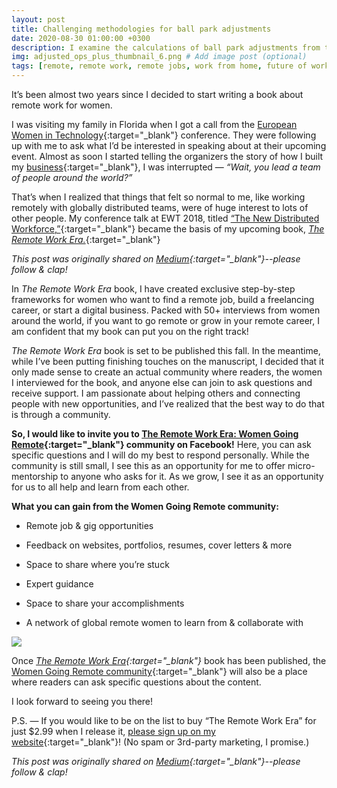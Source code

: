```yaml
---
layout: post
title: Challenging methodologies for ball park adjustments
date: 2020-08-30 01:00:00 +0300
description: I examine the calculations of ball park adjustments from the major stats websites. I believe ball park adjustments are often under-examined and methodologies need to be challeneged further. 
img: adjusted_ops_plus_thumbnail_6.png # Add image post (optional)
tags: [remote, remote work, remote jobs, work from home, future of work, the remote work era, women going remote, community] # add tag
---
```

It’s been almost two years since I decided to start writing a book about remote work for women.

I was visiting my family in Florida when I got a call from the [European Women in Technology](https://www.europeanwomenintech.com/){:target="_blank"} conference. They were following up with me to ask what I’d be interested in speaking about at their upcoming event. Almost as soon I started telling the organizers the story of how I built my [business](https://seafoam.media){:target="_blank"}, I was interrupted — *“Wait, you lead a team of people around the world?”*

That’s when I realized that things that felt so normal to me, like working remotely with globally distributed teams, were of huge interest to lots of other people. My conference talk at EWT 2018, titled [“The New Distributed Workforce,”](https://www.youtube.com/watch?v=FgS3DZ0yjno){:target="_blank"} became the basis of my upcoming book, [*The Remote Work Era.*](https://remoteworkera.com){:target="_blank"}

*This post was originally shared on [Medium](https://medium.com/the-new-distributed-workforce/why-im-launching-the-women-going-remote-community-what-you-can-gain-df5f4771a099){:target="_blank"}--please follow & clap!*

In *The Remote Work Era* book, I have created exclusive step-by-step frameworks for women who want to find a remote job, build a freelancing career, or start a digital business. Packed with 50+ interviews from women around the world, if you want to go remote or grow in your remote career, I am confident that my book can put you on the right track!

*The Remote Work Era* book is set to be published this fall. In the meantime, while I’ve been putting finishing touches on the manuscript, I decided that it only made sense to create an actual community where readers, the women I interviewed for the book, and anyone else can join to ask questions and receive support. I am passionate about helping others and connecting people with new opportunities, and I’ve realized that the best way to do that is through a community.

**So, I would like to invite you to [The Remote Work Era: Women Going Remote](https://www.facebook.com/groups/2004084546399988/){:target="_blank"} community on Facebook!** Here, you can ask specific questions and I will do my best to respond personally. While the community is still small, I see this as an opportunity for me to offer micro-mentorship to anyone who asks for it. As we grow, I see it as an opportunity for us to all help and learn from each other.

**What you can gain from the Women Going Remote community:**

* Remote job & gig opportunities

* Feedback on websites, portfolios, resumes, cover letters & more

* Space to share where you’re stuck

* Expert guidance

* Space to share your accomplishments

* A network of global remote women to learn from & collaborate with

![](https://cdn-images-1.medium.com/max/3840/1*S4bV1ocwnQE8z_7PhDGbVQ.png)

Once *[The Remote Work Era](https://remoteworkera.com){:target="_blank"}* book has been published, the [Women Going Remote community](https://www.facebook.com/groups/2004084546399988){:target="_blank"} will also be a place where readers can ask specific questions about the content.

I look forward to seeing you there!

P.S. — If you would like to be on the list to buy “The Remote Work Era” for just $2.99 when I release it, [please sign up on my website](https://remoteworkera.com){:target="_blank"}! (No spam or 3rd-party marketing, I promise.)

*This post was originally shared on [Medium](https://medium.com/the-new-distributed-workforce/why-im-launching-the-women-going-remote-community-what-you-can-gain-df5f4771a099){:target="_blank"}--please follow & clap!*
